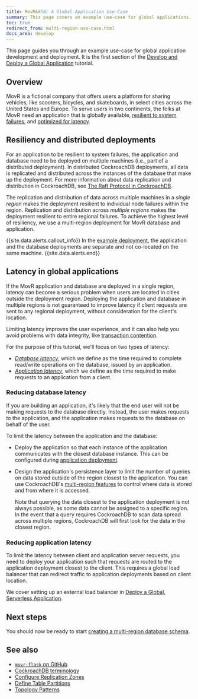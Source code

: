 ```yaml
---
title: MovR&#58; A Global Application Use-Case
summary: This page covers an example use-case for global applications.
toc: true
redirect_from: multi-region-use-case.html
docs_area: develop
---
```


This page guides you through an example use-case for global application development and deployment. It is the first section of the [Develop and Deploy a Global Application](movr-flask-overview.html) tutorial.

## Overview

MovR is a fictional company that offers users a platform for sharing vehicles, like scooters, bicycles, and skateboards, in select cities across the United States and Europe. To serve users in two continents, the folks at MovR need an application that is globally available, [resilient to system failures](#resiliency-and-distributed-deployments), and [optimized for latency](#latency-in-global-applications).

## Resiliency and distributed deployments

For an application to be resilient to system failures, the application and database need to be deployed on multiple machines (i.e., part of a distributed deployment). In distributed CockroachDB deployments, all data is replicated and distributed across the instances of the database that make up the deployment. For more information about data replication and distribution in CockroachDB, see [The Raft Protocol in CockroachDB](https://www.youtube.com/watch?v=k5BR9m8o9ec&feature=youtu.be).

The replication and distribution of data across multiple machines in a *single region* makes the deployment resilient to individual node failures within the region. Replication and distribution across *multiple regions* makes the deployment resilient to entire regional failures. To achieve the highest level of resiliency, we use a multi-region deployment for MovR database and application.

{{site.data.alerts.callout_info}}
In the [example deployment](movr-flask-deployment.html), the application and the database deployments are separate and not co-located on the same machine.
{{site.data.alerts.end}}

## Latency in global applications

If the MovR application and database are deployed in a single region, latency can become a serious problem when users are located in cities outside the deployment region. Deploying the application and database in multiple regions is not guaranteed to improve latency if client requests are sent to any regional deployment, without consideration for the client's location.

Limiting latency improves the user experience, and it can also help you avoid problems with data integrity, like [transaction contention](performance-best-practices-overview.html#transaction-contention).

For the purpose of this tutorial, we'll focus on two types of latency:

- [*Database latency*](#reducing-database-latency), which we define as the time required to complete read/write operations on the database, issued by an application.
- [*Application latency*](#reducing-application-latency), which we define as the time required to make requests to an application from a client.

### Reducing database latency

If you are building an application, it's likely that the end user will not be making requests to the database directly. Instead, the user makes requests to the application, and the application makes requests to the database on behalf of the user.

To limit the latency between the application and the database:

- Deploy the application so that each instance of the application communicates with the closest database instance. This can be configured during [application deployment](movr-flask-deployment.html).

- Design the application's persistence layer to limit the number of queries on data stored outside of the region closest to the application. You can use CockroachDB's [multi-region features](multiregion-overview.html) to control where data is stored and from where it is accessed.

    Note that querying the data closest to the application deployment is not always possible, as some data cannot be assigned to a specific region. In the event that a query requires CockroachDB to scan data spread across multiple regions, CockroachDB will first look for the data in the closest region.

### Reducing application latency

To limit the latency between client and application server requests, you need to deploy your application such that requests are routed to the application deployment closest to the client. This requires a global load balancer that can redirect traffic to application deployments based on client location.

We cover setting up an external load balancer in [Deploy a Global, Serverless Application](movr-flask-deployment.html).

## Next steps

You should now be ready to start [creating a multi-region database schema](movr-flask-database.html).

## See also

- [`movr-flask` on GitHub](https://github.com/cockroachlabs/movr-flask)
- [CockroachDB terminology](architecture/index.html#cockroachdb-architecture-terms)
- [Configure Replication Zones](configure-replication-zones.html)
- [Define Table Partitions](partitioning.html)
- [Topology Patterns](topology-patterns.html)
